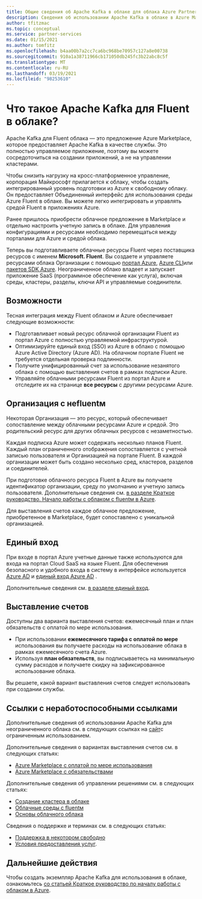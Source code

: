 ```yaml
---
title: Общие сведения об Apache Kafka в облаке для облака Azure Partner Solutions
description: Сведения об использовании Apache Kafka в облаке в Azure Marketplace.
author: tfitzmac
ms.topic: conceptual
ms.service: partner-services
ms.date: 01/15/2021
ms.author: tomfitz
ms.openlocfilehash: b4aa00b7a2cc7ca6bc968be70957c127a8e00738
ms.sourcegitcommit: 910a1a38711966cb171050db245fc3b22abc8c5f
ms.translationtype: MT
ms.contentlocale: ru-RU
ms.lasthandoff: 03/19/2021
ms.locfileid: "98253610"
---
```

# <a name="what-is-apache-kafka-for-confluent-cloud"></a>Что такое Apache Kafka для Fluent в облаке?

Apache Kafka для Fluent облака — это предложение Azure Marketplace, которое предоставляет Apache Kafka в качестве службы. Это полностью управляемое приложение, поэтому вы можете сосредоточиться на создании приложений, а не на управлении кластерами.

Чтобы снизить нагрузку на кросс-платформенное управление, корпорация Майкрософт прилагается к облаку, чтобы создать интегрированный уровень подготовки из Azure к свободному облаку. Он предоставляет Объединенный интерфейс для использования среды Azure Fluent в облаке. Вы можете легко интегрировать и управлять средой Fluent в приложениях Azure.

Ранее пришлось приобрести облачное предложение в Marketplace и отдельно настроить учетную запись в облаке. Для управления конфигурациями и ресурсами необходимо перемещаться между порталами для Azure и средой облака.

Теперь вы подготавливаете облачные ресурсы Fluent через поставщика ресурсов с именем **Microsoft. Fluent**. Вы создаете и управляете ресурсами облака Организации с помощью [портал Azure](https://portal.azure.com/), [Azure CLI](/cli/azure/)или [пакетов SDK Azure](/azure/#languages-and-tools). Неограниченное облако владеет и запускает приложение SaaS (программное обеспечение как услуга), включая среды, кластеры, разделы, ключи API и управляемые соединители.

## <a name="capabilities"></a>Возможности

Тесная интеграция между Fluent облаком и Azure обеспечивает следующие возможности:

- Подготавливает новый ресурс облачной организации Fluent из портал Azure с полностью управляемой инфраструктурой.
- Оптимизируйте единый вход (SSO) из Azure в облако с помощью Azure Active Directory (Azure AD). На облачном портале Fluent не требуется отдельная проверка подлинности.
- Получите унифицированный счет за использование незанятого облака с помощью выставления счетов в рамках подписки Azure.
- Управляйте облачными ресурсами Fluent из портал Azure и отследите их на странице **все ресурсы** с другими ресурсами Azure.

## <a name="confluent-organization"></a>Организация с неfluentм

Некоторая Организация — это ресурс, который обеспечивает сопоставление между облачными ресурсами Azure и средой. Это родительский ресурс для других облачных ресурсов с незаметностью.

Каждая подписка Azure может содержать несколько планов Fluent. Каждый план ограниченного отображения сопоставляется с учетной записью пользователя и Организацией на портале Fluent. В каждой организации может быть создано несколько сред, кластеров, разделов и соединителей.

При подготовке облачного ресурса Fluent в Azure вы получаете идентификатор организации, среду по умолчанию и учетную запись пользователя. Дополнительные сведения см. [в разделе Краткое руководство. Начало работы с облаком с fluentм в Azure](create.md).

Для выставления счетов каждое облачное предложение, приобретенное в Marketplace, будет сопоставлено с уникальной организацией.

## <a name="single-sign-on"></a>Единый вход

При входе в портал Azure учетные данные также используются для входа на портал Cloud SaaS на языке Fluent. Для обеспечения безопасного и удобного входа в систему в интерфейсе используется [Azure AD](../../active-directory/fundamentals/active-directory-whatis.md) и [единый вход Azure AD](../../active-directory/manage-apps/what-is-single-sign-on.md) .

Дополнительные сведения см. [в разделе единый вход](manage.md#single-sign-on).

## <a name="billing"></a>Выставление счетов

Доступны два варианта выставления счетов: ежемесячный план и план обязательств с оплатой по мере использования.

- При использовании **ежемесячного тарифа с оплатой по мере** использования вы получаете расходы на использование облака в рамках ежемесячного счета Azure.
- Используя **план обязательств**, вы подписываетесь на минимальную сумму расходов и получаете скидку на зафиксированное использование облака.

Вы решаете, какой вариант выставления счетов следует использовать при создании службы.

## <a name="confluent-links"></a>Ссылки с неработоспособными ссылками

Дополнительные сведения об использовании Apache Kafka для неограниченного облака см. в следующих ссылках на [сайт](https://docs.confluent.io/home/overview.html)с ограниченным использованием.

Дополнительные сведения о вариантах выставления счетов см. в следующих статьях:

* [Azure Marketplace с оплатой по мере использования](https://docs.confluent.io/cloud/current/billing/ccloud-azure-payg.html)
* [Azure Marketplace с обязательствами](https://docs.confluent.io/cloud/current/billing/ccloud-azure-ubb.html)

Дополнительные сведения об управлении решениями см. в следующих статьях:

* [Создание кластера в облаке](https://docs.confluent.io/cloud/current/clusters/create-cluster.html)
* [Облачные среды с fluentм](https://docs.confluent.io/current/cloud/using/environments.html)
* [Основы облачного облака](https://docs.confluent.io/current/cloud/using/cloud-basics.html)

Сведения о поддержке и терминах см. в следующих статьях:

* [Поддержка в некотором свободно](https://support.confluent.io)
* [Условия предоставления услуг](https://www.confluent.io/confluent-cloud-tos).

## <a name="next-steps"></a>Дальнейшие действия

Чтобы создать экземпляр Apache Kafka для использования в облаке, ознакомьтесь [со статьей Краткое руководство по началу работы с облаком в Azure](create.md).
